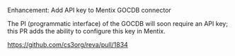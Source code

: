 Enhancement: Add API key to Mentix GOCDB connector

The PI (programmatic interface) of the GOCDB will soon require an API key; this PR adds the ability to configure this key in Mentix.
 
https://github.com/cs3org/reva/pull/1834
